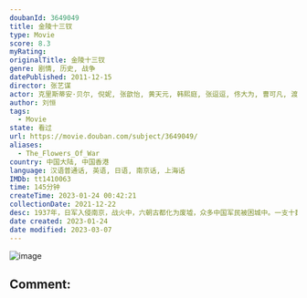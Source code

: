 ```yaml
---
doubanId: 3649049
title: 金陵十三钗
type: Movie
score: 8.3
myRating: 
originalTitle: 金陵十三钗
genre: 剧情, 历史, 战争
datePublished: 2011-12-15
director: 张艺谋
actor: 克里斯蒂安·贝尔, 倪妮, 张歆怡, 黄天元, 韩熙庭, 张逗逗, 佟大为, 曹可凡, 渡部笃郎, 黄海波, 窦骁, 聂远, 高虎, 秦昊, 李玥敏, 白雪, 袁杨纯子, 孙佳, 朱良奇, 小林成男, 山中崇, 保罗·施耐德, 李纯, 顾璇, 周梦乔, 周羽, 邓莉, 苏小妹, 钱柳吟, 叶清源, 戴瑶君, 沈俊然, 李楚楚, 金子欣, 李瑞琦, 谷艺璇, 许佳丽, 张照怡, 谭逸敏, 赵伊聪, 来喜, 奇道, 王超北, 王羽铮, 李飞, 王聪, 项斌, 郭晓明, 涩谷天马, 梶冈润一, 王靖雯, 松角洋平, 赵德龙, 松田笃儿, 王景春, 高岛真一, 高木贞佑
author: 刘恒
tags:
  - Movie
state: 看过
url: https://movie.douban.com/subject/3649049/
aliases:
  - The_Flowers_Of_War
country: 中国大陆, 中国香港
language: 汉语普通话, 英语, 日语, 南京话, 上海话
IMDb: tt1410063
time: 145分钟
createTime: 2023-01-24 00:42:21
collectionDate: 2021-12-22
desc: 1937年，日军入侵南京，战火中，六朝古都化为废墟，众多中国军民被困城中。一支十数人的国军德械教导队余部在长官李教官（佟大为饰）指挥下，从日军手中救出了一批教会学校女学生，而李教官等人，至此丧失了出...
date created: 2023-01-24
date modified: 2023-03-07
---
```


![image](p1322247572.jpg)

Comment:
---
